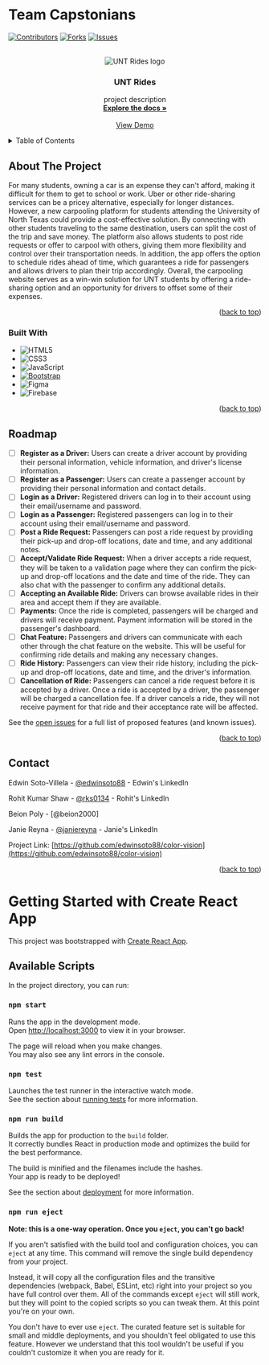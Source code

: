 # Team Capstonians

<a name="readme-top"></a>

[![Contributors][contributors-shield]][contributors-url]
[![Forks][forks-shield]][forks-url]
[![Issues][issues-shield]][issues-url]

<!-- PROJECT LOGO -->
<br />
<div align="center">
  <img src="https://user-images.githubusercontent.com/61428070/225522622-566f7d7d-87cb-4708-9177-cdb751d878bd.png" alt="UNT Rides logo"/>

<h3 align="center">UNT Rides</h3>

  <p align="center">
    project description
    <br />
    <a href="https://github.com/beion2000/capstoneproject"><strong>Explore the docs »</strong></a>
    <br />
    <br />
    <a href="https://github.com/beion2000/capstoneproject">View Demo</a>
  </p>
</div>

<!-- TABLE OF CONTENTS -->
<details>
  <summary>Table of Contents</summary>
  <ol>
    <li>
      <a href="#about-the-project">About The Project</a>
      <ul>
        <li><a href="#built-with">Built With</a></li>
      </ul>
    </li>
    <li><a href="#roadmap">Roadmap</a></li>
    <li><a href="#contact">Contact</a></li>
  </ol>
</details>

<!-- ABOUT THE PROJECT -->

## About The Project
For many students, owning a car is an expense they can't afford, making it difficult for them to get to school or work. Uber or other ride-sharing services can be a pricey alternative, especially for longer distances. However, a new carpooling platform for students attending the University of North Texas could provide a cost-effective solution. By connecting with other students traveling to the same destination, users can split the cost of the trip and save money. The platform also allows students to post ride requests or offer to carpool with others, giving them more flexibility and control over their transportation needs. In addition, the app offers the option to schedule rides ahead of time, which guarantees a ride for passengers and allows drivers to plan their trip accordingly. Overall, the carpooling website serves as a win-win solution for UNT students by offering a ride-sharing option and an opportunity for drivers to offset some of their expenses.

<p align="right">(<a href="#readme-top">back to top</a>)</p>

### Built With

- ![HTML5](https://img.shields.io/badge/html5-%23E34F26.svg?style=for-the-badge&logo=html5&logoColor=white)
- ![CSS3](https://img.shields.io/badge/css3-%231572B6.svg?style=for-the-badge&logo=css3&logoColor=white)
- ![JavaScript](https://img.shields.io/badge/javascript-%23323330.svg?style=for-the-badge&logo=javascript&logoColor=%23F7DF1E)
- [![Bootstrap][bootstrap.com]][bootstrap-url]
- ![Figma](https://img.shields.io/badge/figma-%23F24E1E.svg?style=for-the-badge&logo=figma&logoColor=white)
- ![Firebase](https://img.shields.io/badge/firebase-ffca28?style=for-the-badge&logo=firebase&logoColor=black)

<p align="right">(<a href="#readme-top">back to top</a>)</p>

<!-- GETTING STARTED -->

<!-- ROADMAP -->

## Roadmap

- [ ] **Register as a Driver:** Users can create a driver account by providing their personal information, vehicle information, and driver's license information.
- [ ] **Register as a Passenger:** Users can create a passenger account by providing their personal information and contact details.
- [ ] **Login as a Driver:** Registered drivers can log in to their account using their email/username and password.
- [ ] **Login as a Passenger:** Registered passengers can log in to their account using their email/username and password.
- [ ] **Post a Ride Request:** Passengers can post a ride request by providing their pick-up and drop-off locations, date and time, and any additional notes.
- [ ] **Accept/Validate Ride Request:** When a driver accepts a ride request, they will be taken to a validation page where they can confirm the pick-up and drop-off locations and the date and time of the ride. They can also chat with the passenger to confirm any additional details.
- [ ] **Accepting an Available Ride:** Drivers can browse available rides in their area and accept them if they are available.
- [ ] **Payments:** Once the ride is completed, passengers will be charged and drivers will receive payment. Payment information will be stored in the passenger's dashboard.
- [ ] **Chat Feature:** Passengers and drivers can communicate with each other through the chat feature on the website. This will be useful for confirming ride details and making any necessary changes.
- [ ] **Ride History:** Passengers can view their ride history, including the pick-up and drop-off locations, date and time, and the driver's information.
- [ ] **Cancellation of Ride:** Passengers can cancel a ride request before it is accepted by a driver. Once a ride is accepted by a driver, the passenger will be charged a cancellation fee. If a driver cancels a ride, they will not receive payment for that ride and their acceptance rate will be affected.

See the [open issues](https://github.com/beion2000/capstoneproject) for a full list of proposed features (and known issues).

<p align="right">(<a href="#readme-top">back to top</a>)</p>

<!-- CONTACT -->

## Contact

Edwin Soto-Villela - [@edwinsoto88](https://www.linkedin.com/in/edwin-soto-villela/) - Edwin's LinkedIn

Rohit Kumar Shaw - [@rks0134](https://www.linkedin.com/in/rohitkrshaw/) - Rohit's LinkedIn

Beion Poly - [@beion2000]

Janie Reyna - [@janiereyna](https://www.linkedin.com/in/jreyna-csengineer/) - Janie's LinkedIn

Project Link: [https://github.com/edwinsoto88/color-vision](https://github.com/edwinsoto88/color-vision)

<p align="right">(<a href="#readme-top">back to top</a>)</p>

<!-- MARKDOWN LINKS & IMAGES -->
<!-- https://www.markdownguide.org/basic-syntax/#reference-style-links -->

[contributors-shield]: https://img.shields.io/github/contributors/edwinsoto88/Capstonians.svg?style=for-the-badge
[contributors-url]: https://github.com/beion2000/capstoneproject/graphs/contributors
[forks-shield]: https://img.shields.io/github/forks/edwinsoto88/color-vision.svg?style=for-the-badge
[forks-url]: https://github.com/edwinsoto88/color-vision/network/members
[stars-shield]: https://img.shields.io/github/stars/edwinsoto88/color-vision.svg?style=for-the-badge
[stars-url]: https://github.com/beion2000/capstoneproject/stargazers
[issues-shield]: https://img.shields.io/github/issues/edwinsoto88/color-vision.svg?style=for-the-badge
[issues-url]: https://github.com/beion2000/capstoneproject/issues
[license-shield]: https://img.shields.io/github/license/edwinsoto88/color-vision.svg?style=for-the-badge
[license-url]: https://github.com/beion2000/capstoneproject/blob/master/LICENSE.txt
[product-screenshot]: /assets/images/ReadMe.PNG
[react.js]: https://img.shields.io/badge/React-20232A?style=for-the-badge&logo=react&logoColor=61DAFB
[react-url]: https://reactjs.org/
[HTML5-url]: https://img.shields.io/badge/html5-%23E34F26.svg?style=for-the-badge&logo=html5&logoColor=white
[CSS3-url]: https://img.shields.io/badge/css3-%231572B6.svg?style=for-the-badge&logo=css3&logoColor=white
[bootstrap.com]: https://img.shields.io/badge/Bootstrap-563D7C?style=for-the-badge&logo=bootstrap&logoColor=white
[bootstrap-url]: https://getbootstrap.com


# Getting Started with Create React App

This project was bootstrapped with [Create React App](https://github.com/facebook/create-react-app).

## Available Scripts

In the project directory, you can run:

### `npm start`

Runs the app in the development mode.\
Open [http://localhost:3000](http://localhost:3000) to view it in your browser.

The page will reload when you make changes.\
You may also see any lint errors in the console.

### `npm test`

Launches the test runner in the interactive watch mode.\
See the section about [running tests](https://facebook.github.io/create-react-app/docs/running-tests) for more information.

### `npm run build`

Builds the app for production to the `build` folder.\
It correctly bundles React in production mode and optimizes the build for the best performance.

The build is minified and the filenames include the hashes.\
Your app is ready to be deployed!

See the section about [deployment](https://facebook.github.io/create-react-app/docs/deployment) for more information.

### `npm run eject`

**Note: this is a one-way operation. Once you `eject`, you can't go back!**

If you aren't satisfied with the build tool and configuration choices, you can `eject` at any time. This command will remove the single build dependency from your project.

Instead, it will copy all the configuration files and the transitive dependencies (webpack, Babel, ESLint, etc) right into your project so you have full control over them. All of the commands except `eject` will still work, but they will point to the copied scripts so you can tweak them. At this point you're on your own.

You don't have to ever use `eject`. The curated feature set is suitable for small and middle deployments, and you shouldn't feel obligated to use this feature. However we understand that this tool wouldn't be useful if you couldn't customize it when you are ready for it.
